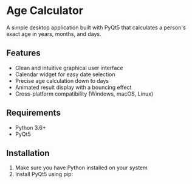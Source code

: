 # Age Calculator

A simple desktop application built with PyQt5 that calculates a person's exact age in years, months, and days.

## Features

- Clean and intuitive graphical user interface
- Calendar widget for easy date selection 
- Precise age calculation down to days
- Animated result display with a bouncing effect
- Cross-platform compatibility (Windows, macOS, Linux)

## Requirements

- Python 3.6+
- PyQt5

## Installation

1. Make sure you have Python installed on your system
2. Install PyQt5 using pip:

